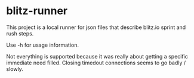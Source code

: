 blitz-runner
============

This project is a local runner for json files that describe blitz.io sprint and rush steps.

Use -h for usage information.

Not everything is supported because it was really about getting a specific immediate need filled.
Closing timedout connections seems to go badly / slowly.


